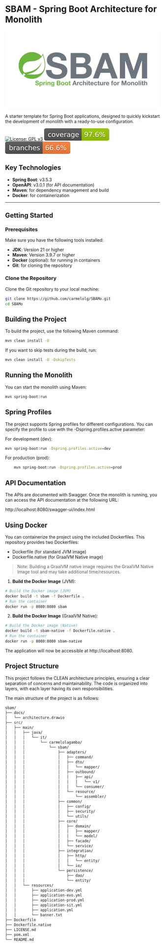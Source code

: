 # SBAM - Spring Boot Architecture for Monolith

[![logo](docs/logo.png)](docs/logo-png)

A starter template for Spring Boot applications, designed to quickly kickstart the development of monolith with a ready-to-use configuration.

[![License: GPL v3](https://img.shields.io/badge/License-GPLv3-blue.svg)](https://www.gnu.org/licenses/gpl-3.0)
[![Coverage](.github/badges/jacoco.svg)](.github/badges/jacoco.svg)
[![Branches](.github/badges/branches.svg)](.github/badges/branches.svg)

## Key Technologies

- **Spring Boot**: v3.5.3
- **OpenAPI**: v3.0.1 (for API documentation)
- **Maven**: for dependency management and build
- **Docker**: for containerization

---

## Getting Started

### Prerequisites

Make sure you have the following tools installed:

- **JDK**: Version 21 or higher
- **Maven**: Version 3.9.7 or higher
- **Docker** (optional): for running in containers
- **Git**: for cloning the repository

### Clone the Repository

Clone the Git repository to your local machine:

```bash
git clone https://github.com/carmelolg/SBAMo.git
cd SBAMo
```

## Building the Project

To build the project, use the following Maven command:
```bash
mvn clean install -U
```

If you want to skip tests during the build, run:
```bash
mvn clean install -U -DskipTests
```

## Running the Monolith

You can start the monolith using Maven:

```bash
mvn spring-boot:run
```

## Spring Profiles

The project supports Spring profiles for different configurations. 
You can specify the profile to use with the -Dspring.profiles.active parameter:

For development (dev):
```bash
mvn spring-boot:run -Dspring.profiles.active=dev
```

For production (prod):
```bash
    mvn spring-boot:run -Dspring.profiles.active=prod
```

## API Documentation

The APIs are documented with Swagger. Once the monolith is running, you can access the API documentation at the following URL:

http://localhost:8080/swagger-ui/index.html

## Using Docker

You can containerize the project using the included Dockerfiles. 
This repository provides two Dockerfiles:

- Dockerfile (for standard JVM image)
- Dockerfile.native (for GraalVM Native image)

>Note: Building a GraalVM native image requires the GraalVM Native Image tool and may take additional time/resources.

1. **Build the Docker Image** (JVM):

```bash
# Build the Docker image (JVM)
docker build -t sbam -f Dockerfile .
# Run the container
docker run -p 8080:8080 sbam
```
2. **Build the Docker Image** (GraalVM Native):

```bash 
# Build the Docker image (Native)
docker build -t sbam-native -f Dockerfile.native .
# Run the container
docker run -p 8080:8080 sbam-native
```

The application will now be accessible at http://localhost:8080.

## Project Structure

This project follows the CLEAN architecture principles, ensuring a clear separation of concerns and maintainability. The code is organized into layers, with each layer having its own responsibilities.

The main structure of the project is as follows:

```crmsh
sbam/
├── docs/
│   └── architecture.drawio
├── src/
│   ├── main/
│   │   ├── java/
│   │   │   └── it/
│   │   │       └── carmelolagamba/
│   │   │           └── sbam/
│   │   │               ├── adapters/
│   │   │               │   ├── command/
│   │   │               │   ├── dto/
│   │   │               │   │   └── mapper/
│   │   │               │   ├── outbound/
│   │   │               │   │   ├── api/
│   │   │               │   │   │   └── v1/
│   │   │               │   │   └── consumer/
│   │   │               │   └── resource/
│   │   │               │       └── assembler/
│   │   │               ├── common/
│   │   │               │   ├── config/
│   │   │               │   ├── security/
│   │   │               │   └── utils/
│   │   │               ├── core/
│   │   │               │   ├── domain/
│   │   │               │   │   ├── mapper/
│   │   │               │   │   └── model/
│   │   │               │   ├── facade/
│   │   │               │   └── service/
│   │   │               ├── integration/
│   │   │               │   ├── http/
│   │   │               │   │   └── entity/
│   │   │               │   └── io/
│   │   │               └── persistence/
│   │   │                   ├── dao/
│   │   │                   └── entity/
│   │   └── resources/
│   │       ├── application-dev.yml
│   │       ├── application-evo.yml
│   │       ├── application-prod.yml
│   │       ├── application-sit.yml
│   │       ├── application.yml
│   │       └── banner.txt
├── Dockerfile
├── Dockerfile.native
├── LICENSE.md
├── pom.xml
└── README.md
```
